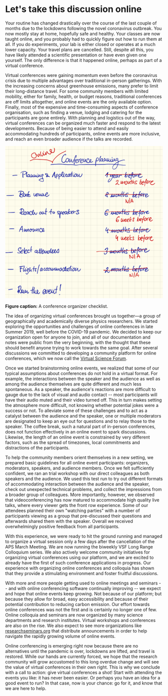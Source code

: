 # Let's take this discussion online

<!-- #### COVID lockdown disrupted everyone's work, travel, and likely mean that you attended an online talk. -->

Your routine has changed drastically over the course of the last couple of months due to the lockdowns following the novel coronavirus outbreak.
You now mostly stay at home, hopefully safe and healthy.
Your classes are now taught online, and you probably had to quickly figure out how to run them at all.
If you do experiments, your lab is either closed or operates at a much lower capacity.
Your travel plans are cancelled. Still, despite all this, you have likely attended a scientific presentation or have even given one yourself.
The only difference is that it happened online, perhaps as part of a virtual conference.

<!-- #### Online talks were gaining momentum already before, and for a good reason. -->

Virtual conferences were gaining momentum even before the coronavirus crisis due to multiple advantages over traditional in-person gatherings.
With the increasing concerns about greenhouse emissions, many prefer to limit their long-distance travel.
For some community members with limited mobility, either for family, health, or budget reasons, traditional conferences are off limits altogether, and online events are the only available option.
Finally, most of the expensive and time-consuming aspects of conference organisation, such as finding a venue, lodging and catering for the participants are gone entirely.
With planning and logistics out of the way, virtual conferences can be organized much faster and respond to the latest developments.
Because of being easier to attend and easily accommodating hundreds of participants, online events are more inclusive, and reach an even broader audience if the talks are recorded.

![](planning_checklist.png)

**Figure caption:** A conference organizer checklist.

<!-- #### We decided to develop online conferences and established VSF. -->

The idea of organizing virtual conferences brought us together—a group of geographically and academically diverse physics researchers.
We started exploring the opportunities and challenges of online conferences in late Summer 2019, well before the COVID-19 pandemic.
We decided to keep our organization open for anyone to join, and all of our documentation and notes were public from the very beginning, with the thought that these should benefit anyone trying to work towards the same goal.
After several discussions we committed to developing a community platform for online conferences, which we now call the [Virtual Science Forum](https://virtualscienceforum.org).

<!-- #### In thinking about online events we had to revisit many assumptions about conferences. -->

Once we started brainstorming online events, we realized that some of our typical assumptions about conferences do not hold in a virtual format.
For example, the interactions between the speaker and the audience as well as among the audience themselves are quite different and much less spontaneous. 
As a speaker, the audience's reactions are more difficult to gauge due to the lack of visual and audio contact -- most participants will have their audio muted and their video turned off. 
This in turn makes setting the atmosphere more difficult, not knowing whether potential jokes were a success or not.
To alleviate some of these challenges and to act as a catalyst between the audience and the speaker, one or multiple moderators are designated to keep an eye out for questions and to relay those to the speaker.
The coffee break, such a natural part of in-person conferences, does not function effectively in an online event to spark discussions.
Likewise, the length of an online event is constrained by very different factors, such as the spread of timezones, local commitments and distractions of the participants.

<!-- #### We ran a couple of events, and saw that they work well. -->

To help the community members orient themselves in a new setting, we prepared basic guidelines for all online event participants: organizers, moderators, speakers, and audience members.
Once we felt sufficiently confident, we ran an trial workshop with our direct colleagues as both speakers and the audience.
We used this test run to try out different formats of accommodating interaction between the audience and the speaker, check out unexpected technical problems, and collect the impressions from a broader group of colleagues.
More importantly, however, we observed that videoconferencing has now matured to accommodate high quality live talks, where every viewer gets the front row experience.
Some of our attendees planned their own "watching parties" with a number of participants viewing as a group that pre-discussed their questions and afterwards shared them with the speaker.
Overall we received overwhelmingly positive feedback from all participants.

With this experience, we were ready to hit the ground running and managed to organize a virtual session only a few days after the cancellation of the APS March Meeting.
We are now running the biweekly VSF Long Range Colloquium series.
We also actively welcome community initiatives for organizing virtual conferences using our platform, and we are excited to already have the first of such conference applications in progress.
Our experience with organizing online conferences and colloquia has shown that they provide a stimulating environment and foster fruitful discussions.

<!-- #### We are confident that we will see an explosive growth of online events. -->

With more and more people getting used to online meetings and seminars -- and with online conferencing software continually improving -- we expect and hope that online events keep growing. 
Not because of our platform; but because they allow for broad, easy accessibility and because of their potential contribution to reducing carbon emission.
Our effort towards online conferences was not the first and is certainly no longer one of few.
Online colloquia and seminars are now organized by many science departments and research institutes.
Virtual workshops and conferences are also on the rise.
We also expect to see more organizations like [researchseminars.org](https://researchseminars.org) that distribute announcements in order to help navigate the rapidly growing volume of online events.

<!-- #### You should definitely get involved in the online events, and we are here to help. -->

Online conferencing is emerging right now because there are no alternatives until the pandemic is over, lockdowns are lifted, and travel is restored.
While our hands are currently forced, we hope that the research community will grow accustomed to this long overdue change and will see the value of virtual conferences in their own right.
This is why we conclude with a call to action: give virtual conferences a shot!
Start with attending the events you like: it has never been easier.
Or perhaps you have an idea for a good event to run?
In that case, now is your chance: go for it, and know that we are here to help.
